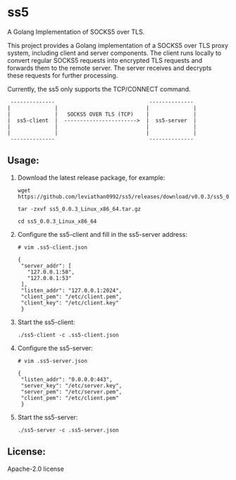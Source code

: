# ss5

A Golang Implementation of SOCKS5 over TLS.

This project provides a Golang implementation of a SOCKS5 over TLS proxy system, including client and server components.
The client runs locally to convert regular SOCKS5 requests into encrypted TLS requests and forwards them to the remote
server. The server receives and decrypts these requests for further processing.

Currently, the ss5 only supports the TCP/CONNECT command.

```
 --------------                              --------------
|              |                            |              |
|              |   SOCKS5 OVER TLS (TCP)    |              |
|  ss5-client  |  ----------------------->  |  ss5-server  |
|              |                            |              |
|              |                            |              |
 --------------                              --------------
```

## Usage:

1. Download the latest release package, for example:
   ``` shell
   wget https://github.com/leviathan0992/ss5/releases/download/v0.0.3/ss5_0.0.3_Linux_x86_64.tar.gz
   
   tar -zxvf ss5_0.0.3_Linux_x86_64.tar.gz
   
   cd ss5_0.0.3_Linux_x86_64
   ```

2. Configure the ss5-client and fill in the ss5-server address:

   ```shell
   # vim .ss5-client.json
   
   {
    "server_addr": [
      "127.0.0.1:58",
      "127.0.0.1:53"
    ],
    "listen_addr": "127.0.0.1:2024",
    "client_pem": "/etc/client.pem",
    "client_key": "/etc/client.key"
    }
   ```

4. Start the ss5-client:
   ```shell
   ./ss5-client -c .ss5-client.json
   ```

6. Configure the ss5-server:

   ```shell
   # vim .ss5-server.json
   
   {
    "listen_addr": "0.0.0.0:443",
    "server_key": "/etc/server.key",
    "server_pem": "/etc/server.pem",
    "client_pem": "/etc/client.pem"
    }
   ```
7. Start the ss5-server:
   ```shell
   ./ss5-server -c .ss5-server.json
   ```

## License:

Apache-2.0 license

